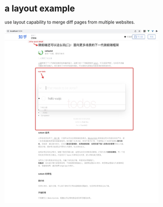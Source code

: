 # a layout example

use layout capability to merge diff pages from multiple websites.

![](./zhihu_todo.jpg)
